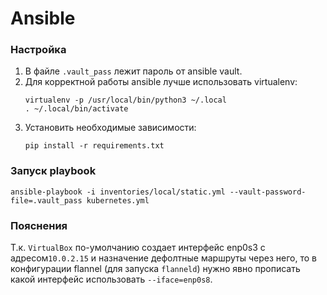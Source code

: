 # Ansible

### Настройка
1. В файле `.vault_pass` лежит пароль от ansible vault.
1. Для корректной работы ansible лучше использовать virtualenv:
    ```shell script
    virtualenv -p /usr/local/bin/python3 ~/.local
    . ~/.local/bin/activate
    ```
1. Установить необходимые зависимости:
    ```shell script
    pip install -r requirements.txt
    ```
   
### Запуск playbook
```shell script
ansible-playbook -i inventories/local/static.yml --vault-password-file=.vault_pass kubernetes.yml
```

### Пояснения
Т.к. `VirtualBox` по-умолчанию создает интерфейс enp0s3 с адресом`10.0.2.15` и назначение дефолтные маршруты
через него,  то в конфигурации flannel (для запуска `flanneld`) нужно явно прописать какой интерфейс использовать `--iface=enp0s8`.